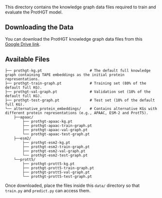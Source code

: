 This directory contains the knowledge graph data files required to train and evaluate the ProtHGT model.

## Downloading the Data

You can download the ProtHGT knowledge graph data files from this [Google Drive link](https://drive.google.com/drive/u/0/folders/1VcMcayVnBD82F7xcUzLFNzlEixRSoFSu).

## Available Files
```
├── prothgt-kg.pt                      # The default full knowledge graph containing TAPE embeddings as the initial protein representations.
├── prothgt-train-graph.pt             # Training set (80% of the default full KG).
├── prothgt-val-graph.pt               # Validation set (10% of the default full KG).
├── prothgt-test-graph.pt              # Test set (10% of the default full KG).
└── alternative_protein_embeddings/    # Contains alternative KGs with different protein representations (e.g., APAAC, ESM-2 and ProtT5).
    ├──apaac/
        ├── prothgt-apaac-kg.pt
        ├── prothgt-apaac-train-graph.pt
        ├── prothgt-apaac-val-graph.pt
        └── prothgt-apaac-test-graph.pt
    ├──esm2/
        ├── prothgt-esm2-kg.pt
        ├── prothgt-esm2-train-graph.pt
        ├── prothgt-esm2-val-graph.pt
        └── prothgt-esm2-test-graph.pt
    └──prott5/
        ├── prothgt-prott5-kg.pt
        ├── prothgt-prott5-train-graph.pt
        ├── prothgt-prott5-val-graph.pt
        └── prothgt-prott5-test-graph.pt
```

Once downloaded, place the files inside this `data/` directory so that `train.py` and `predict.py` can access them.